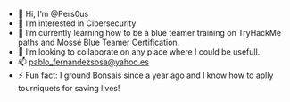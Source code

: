 - 👋 Hi, I’m @Pers0us
- 👀 I’m interested in Cibersecurity
- 🌱 I’m currently learning how to be a blue teamer training on TryHackMe paths and Mossé Blue Teamer Certification.
- 💞️ I’m looking to collaborate on any place where I could be usefull.
- 📫 pablo_fernandezsosa@yahoo.es
- ⚡ Fun fact: I ground Bonsais since a year ago and I know how to aplly tourniquets for saving lives!

<!---
Pers0us is a ✨ special ✨ repository because its `README.md` (this file) appears on your GitHub profile.
--->
